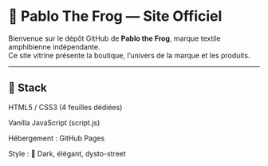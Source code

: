 # 🐸 Pablo The Frog — Site Officiel

Bienvenue sur le dépôt GitHub de **Pablo the Frog**, marque textile amphibienne indépendante.  
Ce site vitrine présente la boutique, l’univers de la marque et les produits.

---

## 🔧 Stack

HTML5 / CSS3 (4 feuilles dédiées)

Vanilla JavaScript (script.js)

Hébergement : GitHub Pages

Style : 🐸 Dark, élégant, dysto-street

